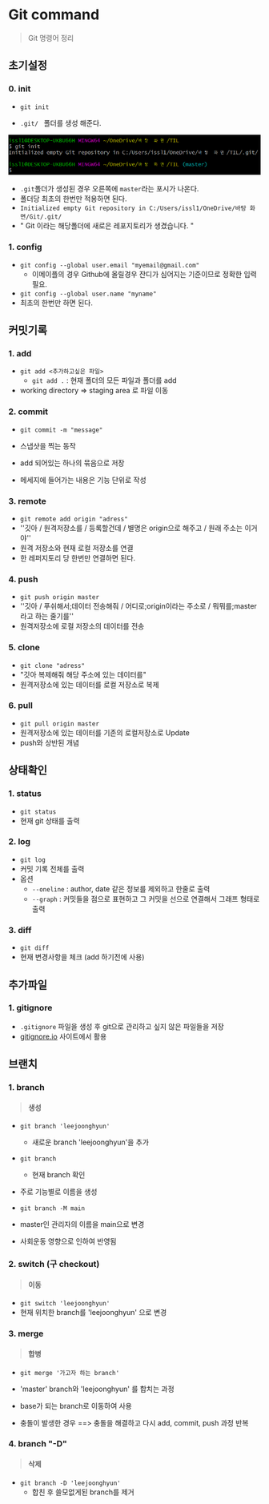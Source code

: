 # Git command

> Git 명령어 정리





## 초기설정

### 0. init

- `git init`

- `.git/ ` 폴더를 생성 해준다.

![image-20201229151404914](command.assets/image-20201229151404914.png)

- `.git`폴더가 생성된 경우 오른쪽에 `master`라는 포시가 나온다.
- 폴더당 최초의 한번만 적용하면 된다.
- `Initialized empty Git repository in C:/Users/issl1/OneDrive/바탕 화면/Git/.git/`
- " Git 이라는 해당폴더에 새로은 레포지토리가 생겼습니다. "



### 1. config

- `git config --global user.email "myemail@gmail.com"`
  - 이메이플의 경우 Github에 올릴경우 잔디가 심어지는 기준이므로 정확한 입력 필요.
- `git config --global user.name "myname"`
- 최초의 한번만 하면 된다.





## 커밋기록

### 1. add

- `git add <추가하고싶은 파일>`
  - `git add .` : 현재 폴더의 모든 파일과 폴더를 add
- working directory => staging area 로 파일 이동



### 2. commit

- `git commit -m "message"`
- 스냅샷을 찍는 동작
- add 되어있는 하나의 묶음으로 저장

- 메세지에 들어가는 내용은 기능 단위로 작성



### 3. remote

- `git remote add origin "adress"`
- ''깃아 / 원격저장소를 / 등록할건데 / 별명은 origin으로 해주고 / 원래 주소는 이거야''
- 원격 저장소와 현재 로컬 저장소를 연결
- 한 레퍼지토리 당 한번만 연결하면 된다.



### 4. push

- `git push origin master`
- ''깃아 / 푸쉬해서;데이터 전송해줘 / 어디로;origin이라는 주소로 / 뭐뭐를;master라고 하는 줄기를''
- 원격저장소에 로컬 저장소의 데이터를 전송



### 5. clone

- `git clone "adress"`
- "깃아 복제해줘 해당 주소에 있는 데이터를"
- 원격저장소에 있는 데이터를 로컬 저장소로 복제



### 6. pull

- `git pull origin master`
- 원격저장소에 있는 데이터를 기존의 로컬저장소로 Update
- push와 상반된 개념





## 상태확인

### 1. status

- `git status`
- 현재 git 상태를 출력



### 2. log

- `git log`
- 커밋 기록 전체를 출력
- 옵션
  - `--oneline`  : author, date 같은 정보를 제외하고 한줄로 출력
  - `--graph` : 커밋들을 점으로 표현하고 그 커밋을 선으로 연결해서 그래프 형태로 출력



### 3. diff

- `git diff`
- 현재 변경사항을 체크 (add 하기전에 사용)





## 추가파일

### 1. gitignore

- `.gitignore` 파일을 생성 후 git으로 관리하고 싶지 않은 파일들을 저장
- [gitignore.io]() 사이트에서 활용





## 브랜치



### 1. branch

> #### 생성

- `git branch 'leejoonghyun'`
  - 새로운 branch 'leejoonghyun'을 추가 

- `git branch`
  - 현재 branch 확인

- 주로 기능별로 이름을 생성



- `git branch -M main`
- master인 관리자의 이름을 main으로 변경
- 사회운동 영향으로 인하여 반영됨



### 2. switch (구 checkout)

> #### 이동

- `git switch 'leejoonghyun'`
- 현재 위치한 branch를 'leejoonghyun' 으로 변경



### 3. merge

> #### 합병

- `git merge '가고자 하는 branch'`
- 'master' branch와 'leejoonghyun' 를 합치는 과정
- base가 되는 branch로 이동하여 사용

- 충돌이 발생한 경우 ==> 충돌을 해결하고 다시 add, commit, push 과정 반복



### 4. branch "-D"

> #### 삭제

- `git branch -D 'leejoonghyun'`
  - 합친 후 쓸모없게된 branch를 제거



